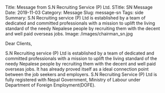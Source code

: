 Title: Message from S.N Recruiting Service (P) Ltd.
STitle: SN Message
Date: 2019-11-03
Category: Message
Slug: message-sn
Tags: side
Summary: S.N Recruiting service (P) Ltd is established by a team of dedicated and committed professionals with a mission to uplift the living standard of the needy Nepalese people by recruiting them with the decent and well paid overseas jobs.
Image: /images/chairman_sn.jpg



Dear Clients,

S.N Recruiting service (P) Ltd is established by a team of dedicated and committed professionals with a mission to uplift the living standard of the needy Nepalese people by recruiting them with the decent and well paid overseas jobs. It has already proved itself as a ideal connection point between the job seekers and employers. S.N Recruiting Service (P) Ltd is fully registered with Nepal Government, Ministry of  Labour under Department of Foreign Employment(DOFE).
